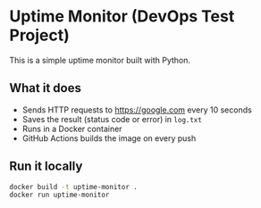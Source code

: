 # Uptime Monitor (DevOps Test Project)

This is a simple uptime monitor built with Python.

## What it does
- Sends HTTP requests to https://google.com every 10 seconds
- Saves the result (status code or error) in `log.txt`
- Runs in a Docker container
- GitHub Actions builds the image on every push

## Run it locally

```bash
docker build -t uptime-monitor .
docker run uptime-monitor
```
